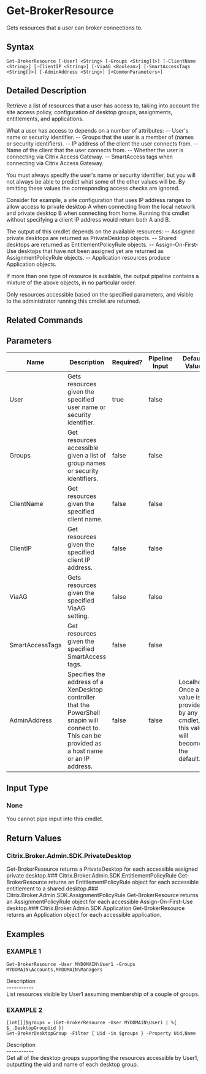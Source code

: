 ﻿# Get-BrokerResource

   Gets resources that a user can broker connections to.

## Syntax
```
Get-BrokerResource [-User] <String> [-Groups <String[]>] [-ClientName <String>] [-ClientIP <String>] [-ViaAG <Boolean>] [-SmartAccessTags <String[]>] [-AdminAddress <String>] [<CommonParameters>]
```

## Detailed Description
   Retrieve a list of resources that a user has access to, taking into account the site access policy, configuration of desktop groups, assignments, entitlements, and applications.

What a user has access to depends on a number of attributes:
-- User's name or security identifier.
-- Groups that the user is a member of (names or security identifiers).
-- IP address of the client the user connects from.
-- Name of the client that the user connects from.
-- Whether the user is connecting via Citrix Access Gateway.
-- SmartAccess tags when connecting via Citrix Access Gateway.

You must always specify the user's name or security identifier, but you will not always be able to predict what some of the other values will be. By omitting these values the corresponding access checks are ignored.

Consider for example, a site configuration that uses IP address ranges to allow access to private desktop A when connecting from the local network and private desktop B when connecting from home. Running this cmdlet without specifying a client IP address would return both A and B.

The output of this cmdlet depends on the available resources:
-- Assigned private desktops are returned as PrivateDesktop objects.
-- Shared desktops are returned as EntitlementPolicyRule objects.
-- Assign-On-First-Use desktops that have not been assigned yet are returned as AssignmentPolicyRule objects.
-- Application resources produce Application objects.

If more than one type of resource is available, the output pipeline contains a mixture of the above objects, in no particular order.

Only resources accessible based on the specified parameters, and visible to the administrator running this cmdlet are returned.

## Related Commands
## Parameters

| Name   | Description | Required? | Pipeline Input | Default Value |
| --- | --- | --- | --- | --- |
| User | Gets resources given the specified user name or security identifier. | true | false |  |
| Groups | Get resources accessible given a list of group names or security identifiers. | false | false |  |
| ClientName | Get resources given the specified client name. | false | false |  |
| ClientIP | Get resources given the specified client IP address. | false | false |  |
| ViaAG | Gets resources given the specified ViaAG setting. | false | false |  |
| SmartAccessTags | Get resources given the specified SmartAccess tags. | false | false |  |
| AdminAddress | Specifies the address of a XenDesktop controller that the PowerShell snapin will connect to. This can be provided as a host name or an IP address. | false | false | Localhost. Once a value is provided by any cmdlet, this value will become the default. |

## Input Type
### None
   You cannot pipe input into this cmdlet.
## Return Values
### Citrix.Broker.Admin.SDK.PrivateDesktop
   Get-BrokerResource returns a PrivateDesktop for each accessible assigned private desktop.### Citrix.Broker.Admin.SDK.EntitlementPolicyRule
   Get-BrokerResource returns an EntitlementPolicyRule object for each accessible entitlement to a shared desktop.### Citrix.Broker.Admin.SDK.AssignmentPolicyRule
   Get-BrokerResource returns an AssignmentPolicyRule object for each accessible Assign-On-First-Use desktop.### Citrix.Broker.Admin.SDK.Application
   Get-BrokerResource returns an Application object for each accessible application.
## Examples

### EXAMPLE 1
```
Get-BrokerResource -User MYDOMAIN\User1 -Groups MYDOMAIN\Accounts,MYDOMAIN\Managers
```
   Description<br>-----------<br>List resources visible by User1 assuming membership of a couple of groups.
### EXAMPLE 2
```
[int[]]$groups = (Get-BrokerResource -User MYDOMAIN\User1 | %{ $_.DesktopGroupUid })
Get-BrokerDesktopGroup -Filter { Uid -in $groups } -Property Uid,Name
```
   Description<br>-----------<br>Get all of the desktop groups supporting the resources accessible by User1, outputting the uid and name of each desktop group.

